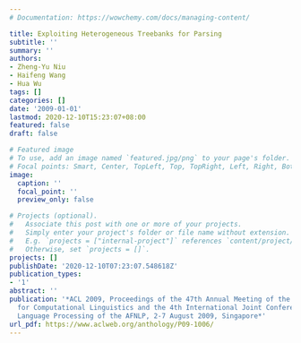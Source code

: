 ```yaml
---
# Documentation: https://wowchemy.com/docs/managing-content/

title: Exploiting Heterogeneous Treebanks for Parsing
subtitle: ''
summary: ''
authors:
- Zheng-Yu Niu
- Haifeng Wang
- Hua Wu
tags: []
categories: []
date: '2009-01-01'
lastmod: 2020-12-10T15:23:07+08:00
featured: false
draft: false

# Featured image
# To use, add an image named `featured.jpg/png` to your page's folder.
# Focal points: Smart, Center, TopLeft, Top, TopRight, Left, Right, BottomLeft, Bottom, BottomRight.
image:
  caption: ''
  focal_point: ''
  preview_only: false

# Projects (optional).
#   Associate this post with one or more of your projects.
#   Simply enter your project's folder or file name without extension.
#   E.g. `projects = ["internal-project"]` references `content/project/deep-learning/index.md`.
#   Otherwise, set `projects = []`.
projects: []
publishDate: '2020-12-10T07:23:07.548618Z'
publication_types:
- '1'
abstract: ''
publication: '*ACL 2009, Proceedings of the 47th Annual Meeting of the Association
  for Computational Linguistics and the 4th International Joint Conference on Natural
  Language Processing of the AFNLP, 2-7 August 2009, Singapore*'
url_pdf: https://www.aclweb.org/anthology/P09-1006/
---
```

